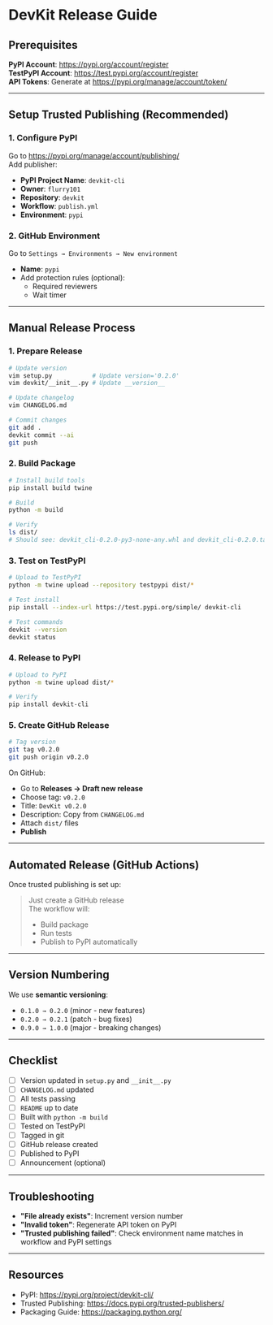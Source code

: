 # DevKit Release Guide

## Prerequisites

**PyPI Account**: https://pypi.org/account/register  
**TestPyPI Account**: https://test.pypi.org/account/register  
**API Tokens**: Generate at https://pypi.org/manage/account/token/

---

## Setup Trusted Publishing (Recommended)

### 1. Configure PyPI  
Go to https://pypi.org/manage/account/publishing/  
Add publisher:

- **PyPI Project Name**: `devkit-cli`  
- **Owner**: `flurry101`  
- **Repository**: `devkit`  
- **Workflow**: `publish.yml`  
- **Environment**: `pypi`

### 2. GitHub Environment  
Go to `Settings → Environments → New environment`  
- **Name**: `pypi`  
- Add protection rules (optional):  
  - Required reviewers  
  - Wait timer  

---

## Manual Release Process

### 1. Prepare Release

```bash
# Update version
vim setup.py           # Update version='0.2.0'
vim devkit/__init__.py # Update __version__

# Update changelog
vim CHANGELOG.md

# Commit changes
git add .
devkit commit --ai
git push
```

### 2. Build Package

```bash
# Install build tools
pip install build twine

# Build
python -m build

# Verify
ls dist/
# Should see: devkit_cli-0.2.0-py3-none-any.whl and devkit_cli-0.2.0.tar.gz
```

### 3. Test on TestPyPI

```bash
# Upload to TestPyPI
python -m twine upload --repository testpypi dist/*

# Test install
pip install --index-url https://test.pypi.org/simple/ devkit-cli

# Test commands
devkit --version
devkit status
```

### 4. Release to PyPI

```bash
# Upload to PyPI
python -m twine upload dist/*

# Verify
pip install devkit-cli
```

### 5. Create GitHub Release

```bash
# Tag version
git tag v0.2.0
git push origin v0.2.0
```

On GitHub:  
- Go to **Releases → Draft new release**  
- Choose tag: `v0.2.0`  
- Title: `DevKit v0.2.0`  
- Description: Copy from `CHANGELOG.md`  
- Attach `dist/` files  
- **Publish**

---

## Automated Release (GitHub Actions)

Once trusted publishing is set up:

> Just create a GitHub release  
> The workflow will:  
> - Build package  
> - Run tests  
> - Publish to PyPI automatically  

---

## Version Numbering

We use **semantic versioning**:

- `0.1.0 → 0.2.0` (minor - new features)  
- `0.2.0 → 0.2.1` (patch - bug fixes)  
- `0.9.0 → 1.0.0` (major - breaking changes)  

---

## Checklist

- [ ] Version updated in `setup.py` and `__init__.py`  
- [ ] `CHANGELOG.md` updated  
- [ ] All tests passing  
- [ ] `README` up to date  
- [ ] Built with `python -m build`  
- [ ] Tested on TestPyPI  
- [ ] Tagged in git  
- [ ] GitHub release created  
- [ ] Published to PyPI  
- [ ] Announcement (optional)  

---

## Troubleshooting

- **"File already exists"**: Increment version number  
- **"Invalid token"**: Regenerate API token on PyPI  
- **"Trusted publishing failed"**: Check environment name matches in workflow and PyPI settings  

---

## Resources

- PyPI: https://pypi.org/project/devkit-cli/  
- Trusted Publishing: https://docs.pypi.org/trusted-publishers/  
- Packaging Guide: https://packaging.python.org/
